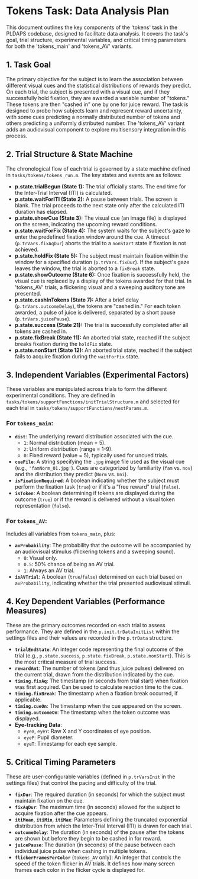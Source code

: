# Tokens Task: Data Analysis Plan

This document outlines the key components of the 'tokens' task in the PLDAPS codebase, designed to facilitate data analysis. It covers the task's goal, trial structure, experimental variables, and critical timing parameters for both the 'tokens_main' and 'tokens_AV' variants.

## 1. Task Goal

The primary objective for the subject is to learn the association between different visual cues and the statistical distributions of rewards they predict. On each trial, the subject is presented with a visual cue, and if they successfully hold fixation, they are awarded a variable number of "tokens." These tokens are then "cashed in" one by one for juice reward. The task is designed to probe how subjects learn and represent reward uncertainty, with some cues predicting a normally distributed number of tokens and others predicting a uniformly distributed number. The 'tokens_AV' variant adds an audiovisual component to explore multisensory integration in this process.

## 2. Trial Structure & State Machine

The chronological flow of each trial is governed by a state machine defined in `tasks/tokens/tokens_run.m`. The key states and events are as follows:

- **p.state.trialBegun (State 1):** The trial officially starts. The end time for the Inter-Trial Interval (ITI) is calculated.
- **p.state.waitForITI (State 2):** A pause between trials. The screen is blank. The trial proceeds to the next state only after the calculated ITI duration has elapsed.
- **p.state.showCue (State 3):** The visual cue (an image file) is displayed on the screen, indicating the upcoming reward conditions.
- **p.state.waitForFix (State 4):** The system waits for the subject's gaze to enter the predefined fixation window around the cue. A timeout (`p.trVars.fixAqDur`) aborts the trial to a `nonStart` state if fixation is not achieved.
- **p.state.holdFix (State 5):** The subject must maintain fixation within the window for a specified duration (`p.trVars.fixDur`). If the subject's gaze leaves the window, the trial is aborted to a `fixBreak` state.
- **p.state.showOutcome (State 6):** Once fixation is successfully held, the visual cue is replaced by a display of the tokens awarded for that trial. In 'tokens_AV' trials, a flickering visual and a sweeping auditory tone are presented.
- **p.state.cashInTokens (State 7):** After a brief delay (`p.trVars.outcomeDelay`), the tokens are "cashed in." For each token awarded, a pulse of juice is delivered, separated by a short pause (`p.trVars.juicePause`).
- **p.state.success (State 21):** The trial is successfully completed after all tokens are cashed in.
- **p.state.fixBreak (State 11):** An aborted trial state, reached if the subject breaks fixation during the `holdFix` state.
- **p.state.nonStart (State 12):** An aborted trial state, reached if the subject fails to acquire fixation during the `waitForFix` state.

## 3. Independent Variables (Experimental Factors)

These variables are manipulated across trials to form the different experimental conditions. They are defined in `tasks/tokens/supportFunctions/initTrialStructure.m` and selected for each trial in `tasks/tokens/supportFunctions/nextParams.m`.

### For `tokens_main`:
- **`dist`**: The underlying reward distribution associated with the cue.
  - `1`: Normal distribution (mean = 5).
  - `2`: Uniform distribution (range = 1-9).
  - `0`: Fixed reward (value = 5), typically used for uncued trials.
- **`cueFile`**: A string specifying the `.jpg` image file used as the visual cue (e.g., `'famNorm_01.jpg'`). Cues are categorized by familiarity (`fam` vs. `nov`) and the distribution they predict (`Norm` vs. `Uni`).
- **`isFixationRequired`**: A boolean indicating whether the subject must perform the fixation task (`true`) or if it's a "free reward" trial (`false`).
- **`isToken`**: A boolean determining if tokens are displayed during the outcome (`true`) or if the reward is delivered without a visual token representation (`false`).

### For `tokens_AV`:
Includes all variables from `tokens_main`, plus:
- **`avProbability`**: The probability that the outcome will be accompanied by an audiovisual stimulus (flickering tokens and a sweeping sound).
  - `0`: Visual only.
  - `0.5`: 50% chance of being an AV trial.
  - `1`: Always an AV trial.
- **`isAVTrial`**: A boolean (`true`/`false`) determined on each trial based on `avProbability`, indicating whether the trial presented audiovisual stimuli.

## 4. Key Dependent Variables (Performance Measures)

These are the primary outcomes recorded on each trial to assess performance. They are defined in the `p.init.trDataInitList` within the settings files and their values are recorded in the `p.trData` structure.

- **`trialEndState`**: An integer code representing the final outcome of the trial (e.g., `p.state.success`, `p.state.fixBreak`, `p.state.nonStart`). This is the most critical measure of trial success.
- **`rewardAmt`**: The number of tokens (and thus juice pulses) delivered on the current trial, drawn from the distribution indicated by the cue.
- **`timing.fixAq`**: The timestamp (in seconds from trial start) when fixation was first acquired. Can be used to calculate reaction time to the cue.
- **`timing.fixBreak`**: The timestamp when a fixation break occurred, if applicable.
- **`timing.cueOn`**: The timestamp when the cue appeared on the screen.
- **`timing.outcomeOn`**: The timestamp when the token outcome was displayed.
- **Eye-tracking Data**:
  - `eyeX`, `eyeY`: Raw X and Y coordinates of eye position.
  - `eyeP`: Pupil diameter.
  - `eyeT`: Timestamp for each eye sample.

## 5. Critical Timing Parameters

These are user-configurable variables (defined in `p.trVarsInit` in the settings files) that control the pacing and difficulty of the trial.

- **`fixDur`**: The required duration (in seconds) for which the subject must maintain fixation on the cue.
- **`fixAqDur`**: The maximum time (in seconds) allowed for the subject to acquire fixation after the cue appears.
- **`itiMean`**, **`itiMin`**, **`itiMax`**: Parameters defining the truncated exponential distribution from which the Inter-Trial Interval (ITI) is drawn for each trial.
- **`outcomeDelay`**: The duration (in seconds) of the pause after the tokens are shown but before they begin to be cashed in for reward.
- **`juicePause`**: The duration (in seconds) of the pause between each individual juice pulse when cashing in multiple tokens.
- **`flickerFramesPerColor`** (`tokens_AV` only): An integer that controls the speed of the token flicker in AV trials. It defines how many screen frames each color in the flicker cycle is displayed for.
